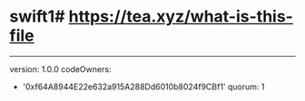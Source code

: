 # swift1# https://tea.xyz/what-is-this-file
---
version: 1.0.0
codeOwners:
  - '0xf64A8944E22e632a915A288Dd6010b8024f9CBf1'
quorum: 1
